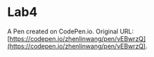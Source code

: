 # Lab4

A Pen created on CodePen.io. Original URL: [https://codepen.io/zhenlinwang/pen/vEBwrzQ](https://codepen.io/zhenlinwang/pen/vEBwrzQ).

